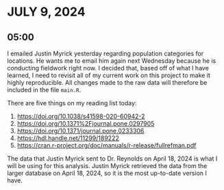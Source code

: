 # JULY 9, 2024

## 05:00

I emailed Justin Myrick yesterday regarding population categories for locations. He wants me to email him again next Wednesday because he is conducting fieldwork right now. I decided that, based off of what I have learned, I need to revisit all of my current work on this project to make it highly reproducible. All changes made to the raw data will therefore be included in the file ``main.R``. 

There are five things on my reading list today:

1. https://doi.org/10.1038/s41598-020-60942-2
2. https://doi.org/10.1371%2Fjournal.pone.0297905
3. https://doi.org/10.1371/journal.pone.0233306
4. https://hdl.handle.net/11299/189222
5. https://cran.r-project.org/doc/manuals/r-release/fullrefman.pdf

The data that Justin Myrick sent to Dr. Reynolds on April 18, 2024 is what I will be using for this analysis. Justin Myrick retrieved the data from the larger database on April 18, 2024, so it is the most up-to-date version I have. 